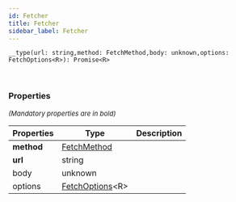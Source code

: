 ```yaml
---
id: Fetcher
title: Fetcher
sidebar_label: Fetcher
---
```


```tsx
__type(url: string,method: FetchMethod,body: unknown,options: FetchOptions<R>): Promise<R>
```
<br/>



### Properties

<font size="2"><i>(Mandatory properties are in bold)</i></font>

| Properties | Type | Description |
| --------- | ---- | ----------- |
| **method** | [FetchMethod](/framework-api/types/FetchMethod.md) |  |
| **url** | string |  |
| body | unknown |  |
| options | [FetchOptions](/framework-api/interfaces/FetchOptions.md)<R\> |  |
